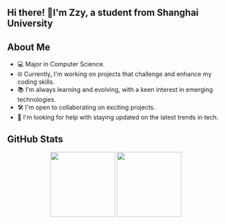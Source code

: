## Hi there! 🌈I'm Zzy, a student from Shanghai University

## About Me
- 💻 Major in Computer Science.
- 🌐 Currently, I'm working on projects that challenge and enhance my coding skills.
- 📚 I'm always learning and evolving, with a keen interest in emerging technologies.
- 🛠️ I'm open to collaborating on exciting projects.
- 🚀 I'm looking for help with staying updated on the latest trends in tech.

## GitHub Stats

<div align="center">
  <img height="150px" src="https://github-readme-stats.vercel.app/api?username=AppreciationZzz&count_private=true&show_icons=true&theme=tokyonight" />
  <img height="150px" src="https://github-readme-stats.vercel.app/api/top-langs/?username=AppreciationZzz&layout=compact&theme=tokyonight" />
</div>

<!-- 如果你想展示活动图，取消下一行的注释 -->
<!-- <div align="center">
  <img src="https://activity-graph.herokuapp.com/graph?username=AppreciationZzz&theme=tokyo-night" />
</div> -->


<!--
**AppreciationZzz/AppreciationZzz** is a ✨ _special_ ✨ repository because its `README.md` (this file) appears on your GitHub profile.

Here are some ideas to get you started:

- 🔭 I’m currently working on ...
- 🌱 I’m currently learning ...
- 👯 I’m looking to collaborate on ...
- 🤔 I’m looking for help with ...
- 💬 Ask me about ...
- 📫 How to reach me: ...
- 😄 Pronouns: ...
- ⚡ Fun fact: ...
-->
